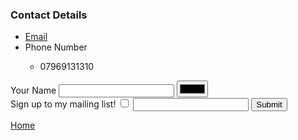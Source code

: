 <!DOCTYPE html>
<html lang="en">

<head>
    <meta charset="UTF-8">
    <meta http-equiv="X-UA-Compatible" content="IE=edge">
    <meta name="viewport" content="width=>, initial-scale=1.0">
    <title>Document</title>
</head>

<body>
    <h3>Contact Details</h3>
    <ul>
        <li><a href="mailto:kahless2001@hotmail.com?subject=You're Hired!">Email</a></li>
        <li>Phone Number</li>
        <ul>
            <li>07969131310</li>
        </ul>
    </ul>
    <form>
        <label>Your Name</label>
        <input type="text" name="" id="">
        <input type="color" name="" id=""><br>
        <label>Sign up to my mailing list!</label>
        <input type="checkbox">
        <input type="password" name="">
        <input type="submit">
    </form>
    <p><a href="index.md">Home</a></p>
</body>

</html>
